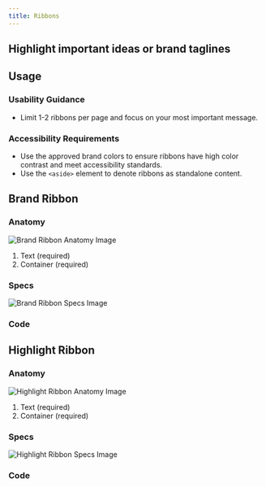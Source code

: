```yaml
---
title: Ribbons
---
```

## Highlight important ideas or brand taglines

## **Usage**

### **Usability Guidance**

* Limit 1-2 ribbons per page and focus on your most important message.

### **Accessibility Requirements**

* Use the approved brand colors to ensure ribbons have high color contrast and meet accessibility standards.
* Use the `<aside>` element to denote ribbons as standalone content.

## **Brand Ribbon**

### **Anatomy**

<img class="doc-images" title="Brand Ribbon Anatomy Image" src="/build/docs/img/Ribbons/Brand_Ribbon/brandribbon-anatomy.jpg"/>

1. Text (required)
2. Container (required)


### **Specs**

<img class="doc-images" title="Brand Ribbon Specs Image" src="/build/docs/img/Ribbons/Brand_Ribbon/brandribbon-specs.jpg"/>

### **Code**

<!--Brand Ribbon code here, if applicable-->

## **Highlight Ribbon**

### **Anatomy**

<img class="doc-images" title="Highlight Ribbon Anatomy Image" src="/build/docs/img/Ribbons/Highlight_Ribbon/highlightribbon-anatomy.jpg"/>

1. Text (required)
2. Container (required)


### **Specs**

<img class="doc-images" title="Highlight Ribbon Specs Image" src="/build/docs/img/Ribbons/Highlight_Ribbon/highlightribbon-specs.jpg"/>

### **Code**

<!--Highlight Ribbon code here, if applicable-->
